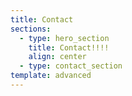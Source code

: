 ```yaml
---
title: Contact
sections:
  - type: hero_section
    title: Contact!!!!
    align: center
  - type: contact_section
template: advanced
---
```

